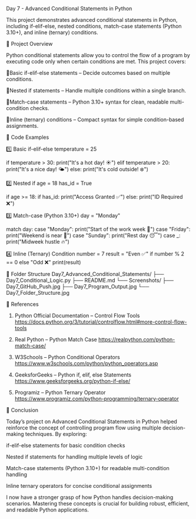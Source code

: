 Day 7 - Advanced Conditional Statements in Python

This project demonstrates advanced conditional statements in Python, including if-elif-else, nested conditions, match-case statements (Python 3.10+), and inline (ternary) conditions.

🔹 Project Overview

Python conditional statements allow you to control the flow of a program by executing code only when certain conditions are met. This project covers:

🔹Basic if-elif-else statements – Decide outcomes based on multiple conditions.

🔹Nested if statements – Handle multiple conditions within a single branch.

🔹Match-case statements – Python 3.10+ syntax for clean, readable multi-condition checks.

🔹Inline (ternary) conditions – Compact syntax for simple condition-based assignments.

🔹 Code Examples

1️⃣ Basic if-elif-else
temperature = 25

if temperature > 30:
    print("It's a hot day! ☀️")
elif temperature > 20:
    print("It's a nice day! 🌤️")
else:
    print("It's cold outside! ❄️")

2️⃣ Nested if
age = 18
has_id = True

if age >= 18:
    if has_id:
        print("Access Granted ✅")
    else:
        print("ID Required ❌")

3️⃣ Match-case (Python 3.10+)
day = "Monday"

match day:
    case "Monday":
        print("Start of the work week 💼")
    case "Friday":
        print("Weekend is near 🎉")
    case "Sunday":
        print("Rest day 😴")
    case _:
        print("Midweek hustle 🔥")

4️⃣ Inline (Ternary) Condition
number = 7
result = "Even ✅" if number % 2 == 0 else "Odd ❌"
print(result)

🔹 Folder Structure
Day7_Advanced_Conditional_Statements/
├── Day7_Conditional_Logic.py
├── README.md
└── Screenshots/
    ├── Day7_GitHub_Push.jpg
    ├── Day7_Program_Output.jpg
    └── Day7_Folder_Structure.jpg

🔹 References

1. Python Official Documentation – Control Flow Tools
https://docs.python.org/3/tutorial/controlflow.html#more-control-flow-tools

2. Real Python – Python Match Case
https://realpython.com/python-match-case/

3. W3Schools – Python Conditional Operators
https://www.w3schools.com/python/python_operators.asp

4. GeeksforGeeks – Python if, elif, else Statements
https://www.geeksforgeeks.org/python-if-else/

5. Programiz – Python Ternary Operator
https://www.programiz.com/python-programming/ternary-operator


🔹 Conclusion

Today’s project on Advanced Conditional Statements in Python helped reinforce the concept of controlling program flow using multiple decision-making techniques. By exploring:

if-elif-else statements for basic condition checks

Nested if statements for handling multiple levels of logic

Match-case statements (Python 3.10+) for readable multi-condition handling

Inline ternary operators for concise conditional assignments

I  now have a stronger grasp of how Python handles decision-making scenarios. Mastering these concepts is crucial for building robust, efficient, and readable Python applications.